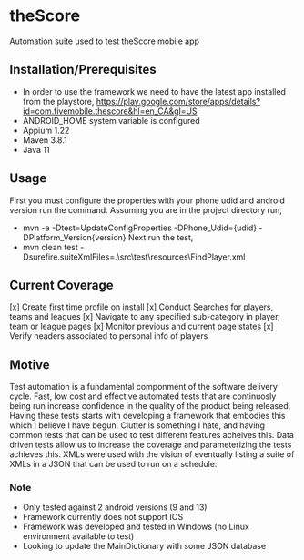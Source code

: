 # theScore
Automation suite used to test theScore mobile app

## Installation/Prerequisites 
- In order to use the framework we need to have the latest app installed from the playstore, https://play.google.com/store/apps/details?id=com.fivemobile.thescore&hl=en_CA&gl=US
- ANDROID_HOME system variable is configured
- Appium 1.22
- Maven 3.8.1
- Java 11

## Usage
First you must configure the properties with your phone udid and android version run the command. Assuming you are in the project directory run,
  - mvn -e -Dtest=UpdateConfigProperties -DPhone_Udid={udid} -DPlatform_Version{version}
Next run the test,
  - mvn clean test -Dsurefire.suiteXmlFiles=.\src\test\resources\FindPlayer.xml


## Current Coverage
[x] Create first time profile on install 
[x] Conduct Searches for players, teams and leagues
[x] Navigate to any specified sub-category in player, team or league pages
[x] Monitor previous and current page states
[x] Verify headers associated to personal info of players 

## Motive 
Test automation is a fundamental componment of the software delivery cycle. Fast, low cost and effective automated tests that are continuosly being run increase confidence in the quality of the product being released. Having these tests starts with developing a framework that embodies this which I believe I have begun. Clutter is something I hate, and having common tests that can be used to test different features acheives this. Data driven tests allow us to increase the coverage and parameterizing the tests achieves this. XMLs were used with the vision of eventually listing a suite of XMLs in a JSON that can be used to run on a schedule.  

### Note
- Only tested against 2 android versions (9 and 13)
- Framework currently does not support IOS
- Framework was developed and tested in Windows (no Linux environment available to test)
- Looking to update the MainDictionary with some JSON database

